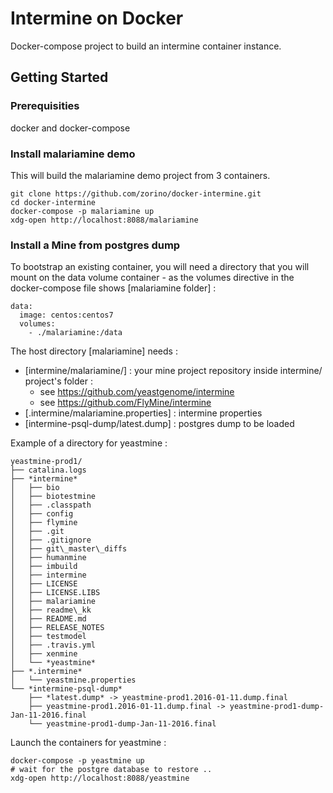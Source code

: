 # Intermine on Docker

Docker-compose project to build an intermine container instance.

## Getting Started

### Prerequisities

docker and docker-compose

### Install malariamine demo

This will build the malariamine demo project from 3 containers.

```
git clone https://github.com/zorino/docker-intermine.git
cd docker-intermine
docker-compose -p malariamine up
xdg-open http://localhost:8088/malariamine
```

### Install a Mine from postgres dump

To bootstrap an existing container, you will need a directory that you will mount on the data volume container - as the volumes directive in the docker-compose file shows [malariamine folder] :

```
data:
  image: centos:centos7
  volumes:
    - ./malariamine:/data
```

The host directory [malariamine] needs :

* [intermine/malariamine/] : your mine project repository inside intermine/ project's folder :
    * see https://github.com/yeastgenome/intermine
    * see https://github.com/FlyMine/intermine
* [.intermine/malariamine.properties] : intermine properties
* [intermine-psql-dump/latest.dump] : postgres dump to be loaded


Example of a directory for yeastmine :
```
yeastmine-prod1/
├── catalina.logs
├── *intermine*
│   ├── bio
│   ├── biotestmine
│   ├── .classpath
│   ├── config
│   ├── flymine
│   ├── .git
│   ├── .gitignore
│   ├── git\_master\_diffs
│   ├── humanmine
│   ├── imbuild
│   ├── intermine
│   ├── LICENSE
│   ├── LICENSE.LIBS
│   ├── malariamine
│   ├── readme\_kk
│   ├── README.md
│   ├── RELEASE_NOTES
│   ├── testmodel
│   ├── .travis.yml
│   ├── xenmine
│   └── *yeastmine*
├── *.intermine*
│   └── yeastmine.properties
└── *intermine-psql-dump*
    ├── *latest.dump* -> yeastmine-prod1.2016-01-11.dump.final
    ├── yeastmine-prod1.2016-01-11.dump.final -> yeastmine-prod1-dump-Jan-11-2016.final
    └── yeastmine-prod1-dump-Jan-11-2016.final
```

Launch the containers for yeastmine :

```
docker-compose -p yeastmine up
# wait for the postgre database to restore ..
xdg-open http://localhost:8088/yeastmine
```
